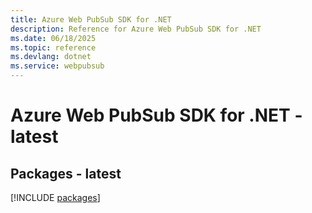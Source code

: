 ```yaml
---
title: Azure Web PubSub SDK for .NET
description: Reference for Azure Web PubSub SDK for .NET
ms.date: 06/18/2025
ms.topic: reference
ms.devlang: dotnet
ms.service: webpubsub
---
```

# Azure Web PubSub SDK for .NET - latest
## Packages - latest
[!INCLUDE [packages](web-pubsub-index.md)]